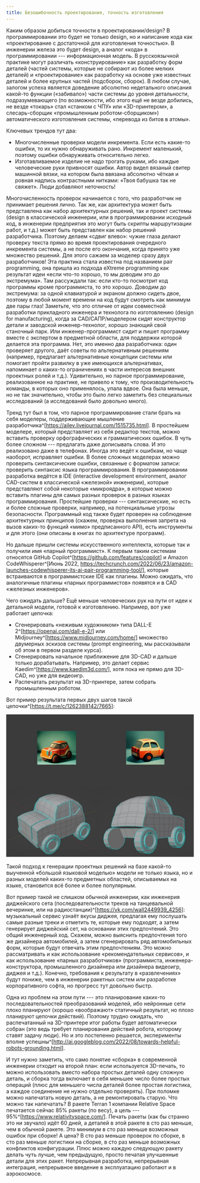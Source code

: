 ```yaml
---
title: Безошибочность проектирования, точность изготовления
---
```


Каким образом добиться точности в проектировании/design? В
программировании это будет не только design, но и написание кода как
«проектирование с достаточной для изготовления точностью». В инженерии
железа это будет design, а аналог «кода» в программировании ---
информационная модель. В русскоязычной практике могут различать
«конструирование» как разработку форм деталей (частей системы, которые
не собирают из более мелких деталей) и «проектирование» как разработку
на основе уже известных деталей и более крупных частей (подсборок,
сборок). В любом случае, залогом успеха является доведение абсолютно
недетального описания какой-то функции («забивало») части системы до
уровня детальности, подразумевающего (по возможности, ибо этого ещё не
везде добились, не везде «токарь» стал «станком с ЧПУ» или
«3D-принтером», а слесарь-сборщик «промышленным роботом-сборщиком»)
автоматического изготовления системы, «перевода из битов в атомы».

Ключевых трендов тут два:

-   Многочисленные проверки модели инкремента. Если есть какие-то
    ошибки, то их нужно обнаруживать рано. Инкремент маленький, поэтому
    ошибки обнаруживать относительно легко.
-   Изготавливаемое изделие не надо трогать руками, ибо каждые
    человеческие руки привносят ошибки. Автор видел вязаный свитер
    машинной вязки, на котором была ввязана абсолютно чёткая и ровная
    надпись контрастными нитками: «Твоя бабушка так не свяжет». Люди
    добавляют неточность!

Многочисленность проверок начинается с того, что разработчик не
принимает решения лично. Так же, как архитектура может быть представлена
как набор архитектурных решений, так и проект системы (design в
классической инженерии, или в программировании исходный код, в инженерии
предприятия это могут быть скрипты маршрутизации работ, и т.д.) может
быть представлен как набор решений разработчика. Поэтому делаем «сдвиг
влево»: чужие глаза делают проверку текста прямо во время проектирования
очередного инкремента системы, а не после его окончания, когда принято
уже множество решений. Для этого сажаем за моделер сразу двух
разработчиков! Эта практика стала известна под названием pair
programming, она пришла из подхода eXtreme programming как результат
идеи «если что-то хорошо, то мы доводим это до экстремума». Там
рассуждали так: если кто-то посмотрит код программы кроме программиста,
то это хорошо. Доводим до экстремума: за одной клавиатурой и экраном
должно сидеть двое, поэтому в любой момент времени на код будут смотреть
как минимум две пары глаз! Заметьте, что это отличие от идеи совместной
разработки прикладного инженера и технолога по изготовлению (design for
manufacturing), когда за CAD/САПР/моделером сидят конструктор детали и
заводской инженер-технолог, хорошо знающий свой станочный парк. Или
инженер-программист сидит и пишет программу вместе с экспертом в
предметной области, для поддержки которой делается эта программа. Нет,
это именно два разработчика: один проверяет другого, даёт советы по
альтернативным решениям (например, предлагает альтернативные концепции
системы или помогает пройти развилку в уже имеющихся альтернативах,
напоминает о каких-то ограничениях в части интересов внешних проектных
ролей и т.д.). Удивительно, но парное программирование, реализованное на
практике, не привело к тому, что производительность команды, в которых
оно применялось, упала вдвое. Она была меньше, но не так значительно,
чтобы это было легко заметить без специальных исследований (а
исследований было довольно много).

Тренд тут был в том, что парное программирование стали брать на себя
моделеры, поддерживающие мышление
разработчика^[<https://ailev.livejournal.com/1515735.html>].
В простейшем моделере, который представляет из себя редактор текстов,
можно вставить проверку орфографических и грамматических ошибок. В чуть
более сложном --- предлагать даже дописывать слова. И это реализовано
даже в телефонах. Иногда это ведёт к ошибкам, но чаще наоборот,
исправляет ошибки. В более сложных моделерах можно проверить
синтаксические ошибки, связанные с форматом записи: проверить синтаксис
языка программирования. В программировании разработка ведётся в IDE
(interactive development environment, аналог CAD-систем в классической
«железной» инженерии), которые представляют собой некоторые «микроядра»,
в которые можно вставить плагины для самых разных проверок в разных
языках программирования. Простейшие проверки --- синтаксические, но есть
и более сложные проверки, например, на потенциальные угрозы
безопасности. Программный код также будет проверен на соблюдение
архитектурных принципов (скажем, проверка выполнения запрета на вызов
каких-то функций «мимо» предписанного API), есть инструменты и для этого
(они описаны в книгах по архитектуре программ).

Но дальше пришли системы искусственного интеллекта, которые так и
получили имя «парный программист». К первым таким системам относятся
GitHub
Copilot^[<https://github.com/features/copilot>]
и Amazon CodeWhisperer^[Июнь 2022,
<https://techcrunch.com/2022/06/23/amazon-launches-codewhisperer-its-ai-pair-programming-tool/>],
которые встраиваются в программистские IDE как плагины. Можно ожидать,
что аналогичные плагины «парных программистов» появятся и в CAD
«железных инженеров».

Чего ожидать дальше? Ещё меньше человеческих рук на пути от идеи к
детальной модели, готовой к изготовлению. Например, вот уже работает
цепочка:

-   Сгенерировать «неживым художником» типа DALL-E
    2^[<https://openai.com/dall-e-2/>]
    или
    Midjourney^[<https://www.midjourney.com/home/>]
    множество двумерных эскизов системы (prompt engineering, мы
    рассказывали об этом в первом разделе курса).
-   Сгенерировать начальное приближение для 3D-CAD и дальше только
    дорабатывать. Например, это делает сервис
    Kaedim^[<https://www.kaedim3d.com/>],
    хотя пока не прямо для 3D-CAD, но уже для видеоигр.
-   Распечатать результат на 3D-принтере, затем собрать промышленным
    роботом.

Вот пример результата первых двух шагов такой
цепочки^[<https://t.me/c/1262388142/7665>]:


![](12-error-free-design-manufacturing-precision-38.png)


Такой подход к генерации проектных решений на базе какой-то выученной
«большой языковой моделью» модели не только языка, но и разных моделей
каких-то предметных областей, описываемых на языке, становится всё более
и более популярным.

Вот пример такой не слишком обычной инженерии, как инженерия диджейского
сета (последовательности треков на танцевальной вечеринке, или на
радиостанции)^[<https://vk.com/wall2449939_4256>]:
музыкальный сервис узнаёт вкусы диджея, предлагая ему послушать самые
разные треки и отметить те, которые ему подходят, а затем генерирует
диджейский сет, на основании этих предпочтений. Это общий инженерный
ход. Скажем, можно выяснить предпочтения того же дизайнера автомобилей,
а затем сгенерировать ряд автомобильных форм, которые будут отвечать
этим предпочтениям. Это можно рассматривать и как использование
«рекомендательных сервисов», и как использование «парных разработчиков»
(программиста, инженера-конструктора, промышленного дизайнера или
дизайнера видеоигр, диджея и т.д.). Конечно, требования к результату в
«развлечениях» будут пониже, чем в инженерии ракетных систем или
разработке корпоративного софта, но прогресс тут довольно быстр.

Одна из проблем на этом пути --- это планирование каких-то
последовательностей преобразований моделей, ибо нейронные сети плохо
планируют (хорошо «воображают» статичный результат, но плохо планируют
цепочки действий). Поэтому трудно ожидать, что распечатанный на
3D-принтере итог работы будет автоматически собран (это ведь требует
планирования действий робота, которому ставят задачу люди). Но и это
постепенно решается, эксперименты вполне
успешны^[<http://ai.googleblog.com/2022/08/towards-helpful-robots-grounding.html>].

И тут нужно заметить, что само понятие «сборка» в современной инженерии
отходит на второй план: если используется 3D-печать, то можно
использовать вместо набора простых деталей одну сложную деталь, и сборка
тогда включает в себя меньшее число более простых операций (плюс для
меньшего числа деталей более простая логистика, а каждое соединение не
нужно отдельно проверять). При поломке можно напечатать новую деталь, а
не ремонтировать старую. Что можно так напечатать? В ракете Terran 1
компании Relative Space печатается сейчас 85% ракеты (по весу), а
цель ---
95%^[<https://www.relativityspace.com/>].
Печать ракеты (как бы странно это ни звучало) идёт 60 дней, а деталей в
этой ракете в сто раз меньше, чем в обычной ракете. Это минимум в сто
раз меньше возможных ошибок при сборке! А цена? В сто раз меньше
проверок по сборке, в сто раз меньше логистики на сборке, в сто раз
меньше возможных конфликтов конфигурации. Плюс можно каждую следующую
ракету делать чуть лучше, чем предыдущую, просто печатая улучшенные
детали для этих ракет. Непрерывная разработка, непрерывная интеграция,
непрерывное введение в эксплуатацию работают и в аэрокосмосе.
